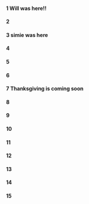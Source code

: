 #### 1 Will was here!!
#### 2
#### 3 simie was here
#### 4
#### 5
#### 6
#### 7 Thanksgiving is coming soon
#### 8
#### 9
#### 10
#### 11
#### 12
#### 13
#### 14
#### 15